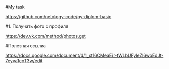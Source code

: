 #My task

https://github.com/netology-code/py-diplom-basic

#1. Получать фото с профиля

https://dev.vk.com/method/photos.get

#Полезная ссылка

https://docs.google.com/document/d/1_xt16CMeaEir-tWLbUFyleZl6woEdJt-7eyva1coT3w/edit